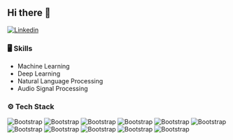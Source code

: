 ## Hi there 👋

<!--
**mahsa-abdollahi/mahsa-abdollahi** is a ✨ _special_ ✨ repository because its `README.md` (this file) appears on your GitHub profile.

Here are some ideas to get you started:

- 🔭 I’m currently working on ...
- 🌱 I’m currently learning ...
- 👯 I’m looking to collaborate on ...
- 🤔 I’m looking for help with ...
- 💬 Ask me about ...
- 📫 How to reach me: ...
- 😄 Pronouns: ...
- ⚡ Fun fact: ...
-->


[![Linkedin](https://img.shields.io/badge/-LinkedIn-blue?style=flat&logo=Linkedin&logoColor=white)](https://www.linkedin.com/in/mahsa-abdollahi-82742b123/)


### 🖥 Skills

- Machine Learning
- Deep Learning
- Natural Language Processing
- Audio Signal Processing


### ⚙️ Tech Stack

![Bootstrap](https://img.shields.io/badge/-Python-05122A?style=flat-square&logo=Python&color=353535)  ![Bootstrap](https://img.shields.io/badge/-TensorFlow-05122A?style=flat-square&logo=TensorFlow&color=353535) ![Bootstrap](https://img.shields.io/badge/-PyTorch-05122A?style=flat-square&logo=PyTorch&color=353535) ![Bootstrap](https://img.shields.io/badge/-Scikit%20Learn-05122A?style=flat-square&logo=Scikit-Learn&color=353535)  ![Bootstrap](https://img.shields.io/badge/-Scipy-05122A?style=flat-square&logo=Scipy&color=353535) ![Bootstrap](https://img.shields.io/badge/-Pandas-05122A?style=flat-square&logo=Pandas&color=353535) ![Bootstrap](https://img.shields.io/badge/-Numpy-05122A?style=flat-square&logo=Numpy&color=353535) ![Bootstrap](https://img.shields.io/badge/-Matplotlib-05122A?style=flat-square&logo=Matplotlib&color=353535)  ![Bootstrap](https://img.shields.io/badge/-Seaborn-05122A?style=flat-square&logo=Seaborn&color=353535) ![Bootstrap](https://img.shields.io/badge/-Plotly-05122A?style=flat-square&logo=Plotly&color=353535)
![Bootstrap](https://img.shields.io/badge/-MySQL-05122A?style=flat-square&logo=MySQL&color=353535)
